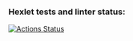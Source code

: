 ### Hexlet tests and linter status:
[![Actions Status](https://github.com/julmedvedeva/frontend-project-lvl1/workflows/hexlet-check/badge.svg)](https://github.com/julmedvedeva/frontend-project-lvl1/actions)